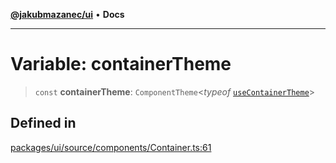 [**@jakubmazanec/ui**](../README.md) • **Docs**

---

# Variable: containerTheme

> `const` **containerTheme**: `ComponentTheme`\<_typeof_
> [`useContainerTheme`](../functions/useContainerTheme.md)\>

## Defined in

[packages/ui/source/components/Container.ts:61](https://github.com/jakubmazanec/tools/blob/a5f92f7f2969c6804808173bd093f7dbafca1b9f/packages/ui/source/components/Container.ts#L61)
